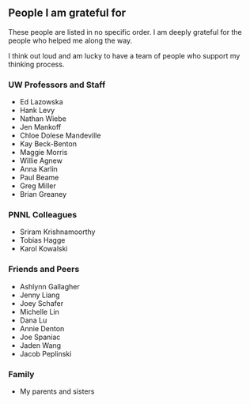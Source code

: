## People I am grateful for
These people are listed in no specific order. I am deeply grateful for the people who helped me along the way.

I think out loud and am lucky to have a team of people who support my thinking process.

### UW Professors and Staff
- Ed Lazowska
- Hank Levy
- Nathan Wiebe
- Jen Mankoff
- Chloe Dolese Mandeville
- Kay Beck-Benton
- Maggie Morris
- Willie Agnew
- Anna Karlin
- Paul Beame
- Greg Miller
- Brian Greaney


### PNNL Colleagues
- Sriram Krishnamoorthy
- Tobias Hagge
- Karol Kowalski


### Friends and Peers
- Ashlynn Gallagher
- Jenny Liang
- Joey Schafer
- Michelle Lin
- Dana Lu
- Annie Denton
- Joe Spaniac
- Jaden Wang
- Jacob Peplinski

### Family
- My parents and sisters
